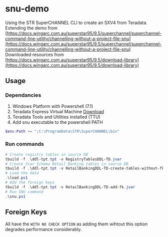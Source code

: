 # snu-demo

Using the STR SuperCHANNEL CLI to create an SXV4 from Teradata.  
Extending the demo from [https://docs.wingarc.com.au/superstar95/9.5/superchannel/superchannel-command-line-utility/channelling-without-a-project-file-snu](https://docs.wingarc.com.au/superstar95/9.5/superchannel/superchannel-command-line-utility/channelling-without-a-project-file-snu)  
Downloaded resources from [https://docs.wingarc.com.au/superstar95/9.5/download-library](https://docs.wingarc.com.au/superstar95/9.5/download-library)

## Usage

### Dependancies 

1. Windows Platform with Powershell (7.1)
1. Teradata Express Virtual Machine [Download](https://downloads.teradata.com/download/database/teradata-express-for-vmware-player) 
1. Teradata Tools and Utilities installed (TTU)
1. Add snu executable to the powershell PATH
```ps1
$env:Path += ";C:\ProgramData\STR\SuperCHANNEL\bin"  
```

### Run commands

```ps1
# Create registry tables in source DB
tbuild -f .\ddl-tpt.tpt -v RegistryTablesDDL-TD.jvar
# Create Star Schema Retail Banking tables in source DB
tbuild -f .\ddl-tpt.tpt -v RetailBankingDDL-TD-create-tables-without-fk.jvar
# Load the data
.\load.ps1
# Add the foreign keys
tbuild -f .\ddl-tpt.tpt -v RetailBankingDDL-TD-add-fk.jvar
# Run SNU command
.\snu.ps1
```

## Foreign Keys

All have the `WITH NO CHECK OPTION` as adding them wihtout this option degrades performance considerably.


